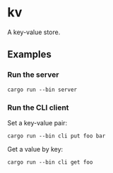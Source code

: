 # kv

A key-value store.

## Examples

### Run the server

```
cargo run --bin server
```

### Run the CLI client

Set a key-value pair:

```
cargo run --bin cli put foo bar
```

Get a value by key:

```
cargo run --bin cli get foo
```
